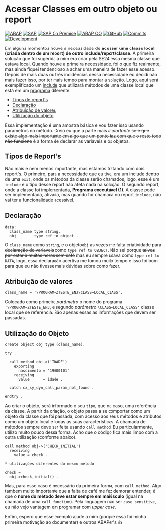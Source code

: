 # Acessar Classes em outro objeto ou report #

[![ABAP](https://img.shields.io/badge/ABAP-0FAAFF?style=flat&logo=sap&logoColor=white)](https://www.sap.com/brazil/developer.html)
[![SAP](https://img.shields.io/badge/SAP-0FAAFF?style=flat&logo=sap&logoColor=white)](https://www.sap.com/)
[![SAP On Premise](https://img.shields.io/badge/SAP%20On%20Premise-2B4C9B?style=flat&logo=sap&logoColor=white)](https://www.sap.com/)
[![ABAP OO](https://img.shields.io/badge/ABAP%20OO-0FAAFF?style=flat)](https://help.sap.com/doc/abapdocu_latest_index_htm/latest/en-US/index.htm?file=abenabap_objects_glosry.htm)
[![GitHub](https://img.shields.io/badge/GitHub-100000?style=flat&logo=github&logoColor=white)](https://github.com/edmilson-nascimento/classe-outro-report)
[![Commits](https://img.shields.io/github/commit-activity/t/edmilson-nascimento/classe-outro-report?style=flat)](https://github.com/edmilson-nascimento/classe-outro-report/commits)
[![Development](https://img.shields.io/badge/Development-ABAP-blue?style=flat&logo=sap&logoColor=white)](https://community.sap.com/topics/abap)

Em alguns momentos houve a necessidade de **acessar uma classe local (criada dentro de um report) de outro include/report/classe**. A primeira solução que foi sugerida a mim era criar pela SE24 essa mesma classe que estava local. Quando houve a primeira necessidade, foi o que fiz realmente, mas ainda fiquei tendencioso a achar uma maneira de fazer esse acesso. Depois de mais duas ou três incidências dessa necessidade eu decidi não mais fazer isso, por ter mais tempo para montar a solução. Logo, aqui será exemplificado um [include](/z_outro_report.abap) que utilizará métodos de uma classe local que está em um [programa](/z_report.abap) diferente.

* [Tipos de report's](#tipos-de-reports)
* [Declaração](#declara%C3%A7%C3%A3o)
* [Atribuição de valores](#atribui%C3%A7%C3%A3o-de-valores)
* [Utilização do objeto](#utiliza%C3%A7%C3%A3o-do-objeto)

Essa implementação é uma amostra básica e vou fazer isso usando parametros no método. Creio eu que a parte mais _importante_ ~~se é que existe algo mais importante em algo que um ponto faz com que o resto todo não funcione~~ é a forma de declarar as variaveis e os objetos.

## Tipos de Report's ##
Não mais e nem menos importante, mas estamos tratando com dois report's. O primeiro, para a necessidade que eu tive, era um include dentro de uma `exit`, onde os métodos da classe serão chamados, logo, esse é um `include` e o tipo desse report não afeta nada na solução. O segundo report, onde a classe foi implementada, **Programa executável (1)**. A classe pode ser implementada, ativada, mas quando for chamada no report `include`, não vai ter a funcionalidade acessível.

## Declaração ##

```abap
data:
  class_name type string,
  obj        type ref to object .
```
O `class_name` como `string`, e o objeto`obj` ~~as vezes me falta criatividade para declaração de variaveis~~ como `type ref to OBJECT`. Não sei porque ~~talvez por estar à muitas horas sem café~~ mas eu sempre usava como `type ref to DATA`, logo, essa declaração acertiva me tomou muito tempo e isso foi bom para que eu não tivesse mais dúvidas sobre como fazer. 

## Atribuição de valores ##

```abap
class_name = '\PROGRAM=ZTESTE_ENJ\CLASS=LOCAL_CLASS'.
```
Colocado como primeiro _parâmetro_ o nome do programa `'\PROGRAM=ZTESTE_ENJ`, e segundo _parâmetro_ `\CLASS=LOCAL_CLASS'` classe local que se referencia. São apenas essas as informações que devem ser passadas.

## Utilização do Objeto ##

```abap
create object obj type (class_name).

try .

  call method obj->('IDADE')
    exporting
      nascimento = '19000101'
    receiving
      value      = idade .

  catch cx_sy_dyn_call_param_not_found .

endtry .
```
Ao criar o objeto, será informado o seu `tipo`, que no caso, uma referência da classe. A partir da criação, o objeto passa a se comportar como um objeto da classe que foi passada, com acesso aos seus métodos e atributos como um objeto local e todas as suas características. A chamada de métodos sempre deve ser feita usando `call method`. Eu particularmente, utilizo muito pouco dessa forma. Acho que o código fica mais limpo com a outra utilização (conforme abaixo).
```abap
call method obj->('CHECK_INITIAL')
  receiving
    value = check .

* utilizações diferentes do mesmo método

check = 
  obj->check_initial() .
```
Mas, para esse caso é necessário da primeira forma, com `call method`. 
Algo tambem muito importante que a falta de café me fez demorar entender, é que o **nome do método deve estar sempre em maiúsculo** (igual na chamada de uma `call function`). Pela linguagem não ser `case sensitive`, eu não vejo vantagem em programar com _upper case_.

Enfim, espero que esse exemplo ajude a mim (porque essa foi minha primeira motivação ao documentar) e outros ABAPer's :+1:

